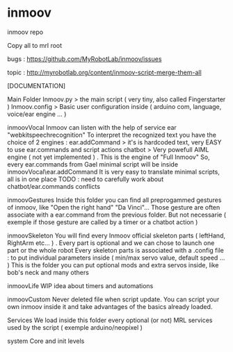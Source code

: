 # inmoov
inmoov repo

Copy all to mrl root

bugs : https://github.com/MyRobotLab/inmoov/issues

topic : http://myrobotlab.org/content/inmoov-script-merge-them-all

[DOCUMENTATION]

Main Folder
Inmoov.py > the main script ( very tiny, also called Fingerstarter )
Inmoov.config > Basic user configuration inside ( arduino com, language, voice/ear engine ... )

inmoovVocal
Inmoov can listen with the help of service ear "webkitspeechrecognition"
To interpret the recognized text you have the choice of 2 engines :
ear.addCommand > it's is hardcoded text, very EASY to use ear.commands and script actions
chatbot > Very powefull AIML engine ( not yet implemented ) . This is the engine of "Full Inmoov"
So, every ear.commands from Gael minimal script will be inside inmoovVocal\ear.addCommand
It is very easy to translate minimal scripts, all is in one place
TODO : need to carefully work about chatbot/ear.commands conflicts

inmoovGestures
Inside this folder you can find all preprogammed gestures of inmoov, like "Open the right hand" "Da Vinci"...
Those gesture are often associate with a ear.command from the previous folder. But not necessarie ( exemple if those gesture are called by a timer or a chatbot action )

inmoovSkeleton
You will find every Inmoov official skeleton parts ( leftHand, RightArm etc... ) .
Every part is optional and we can chose to launch one part or the whole robot
Every skeleton parts is associated with a .config file : to put individual parameters inside ( min/max servo value, default speed ... )
This is the folder you can put optional mods and extra servos inside, like bob's neck and many others

inmoovLife
WIP idea about timers and automations

inmoovCustom
Never deleted file when script update. You can script your own inmoov inside it and take advantages of the basics already loaded.

Services
We load inside this folder every optional (or not) MRL services used by the script ( exemple arduino/neopixel )

system
Core and init levels
